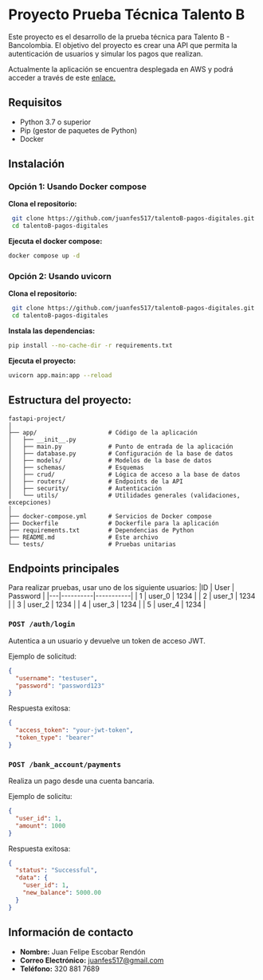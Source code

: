 # Proyecto Prueba Técnica Talento B

Este proyecto es el desarrollo de la prueba técnica para Talento B - Bancolombia. El objetivo del proyecto es crear una API que permita la autenticación de usuarios y simular los pagos que realizan.

Actualmente la aplicación se encuentra desplegada en AWS y podrá acceder a través de este [enlace.](http://18.220.201.115:8000/docs#/) 

## Requisitos

- Python 3.7 o superior
- Pip (gestor de paquetes de Python)
- Docker

## Instalación

### Opción 1: Usando Docker compose

**Clona el repositorio:**
  ```bash
   git clone https://github.com/juanfes517/talentoB-pagos-digitales.git
   cd talentoB-pagos-digitales
  ```

**Ejecuta el docker compose:**
  ```bash
  docker compose up -d
  ```

### Opción 2: Usando uvicorn 

**Clona el repositorio:**
  ```bash
   git clone https://github.com/juanfes517/talentoB-pagos-digitales.git
   cd talentoB-pagos-digitales
  ```

**Instala las dependencias:**
  ```bash
  pip install --no-cache-dir -r requirements.txt
  ```

**Ejecuta el proyecto:**
  ```bash
  uvicorn app.main:app --reload
  ```


## Estructura del proyecto:
```
fastapi-project/
│
├── app/                    # Código de la aplicación
│   ├── __init__.py
│   ├── main.py             # Punto de entrada de la aplicación
│   ├── database.py         # Configuración de la base de datos
│   ├── models/             # Modelos de la base de datos
│   ├── schemas/            # Esquemas
│   ├── crud/               # Lógica de acceso a la base de datos
│   ├── routers/            # Endpoints de la API
│   ├── security/           # Autenticación
│   └── utils/              # Utilidades generales (validaciones, excepciones)
│
├── docker-compose.yml      # Servicios de Docker compose
├── Dockerfile              # Dockerfile para la aplicación
├── requirements.txt        # Dependencias de Python
├── README.md               # Este archivo
└── tests/                  # Pruebas unitarias
```

## Endpoints principales

Para realizar pruebas, usar uno de los siguiente usuarios:
|ID |   User   | Password  |
|---|----------|-----------|
| 1 | user_0   |   1234    |
| 2 | user_1   |   1234    |
| 3 | user_2   |   1234    |
| 4 | user_3   |   1234    |
| 5 | user_4   |   1234    |

### `POST /auth/login`
Autentica a un usuario y devuelve un token de acceso JWT.

Ejemplo de solicitud:
```json
{
  "username": "testuser",
  "password": "password123"
}
```

Respuesta exitosa:
```json
{
  "access_token": "your-jwt-token",
  "token_type": "bearer"
}
```

### `POST /bank_account/payments`
Realiza un pago desde una cuenta bancaria.

Ejemplo de solicitu:
```json
{
  "user_id": 1,
  "amount": 1000
}
```

Respuesta exitosa:
```json
{
  "status": "Successful",
  "data": {
    "user_id": 1,
    "new_balance": 5000.00
  }
}
```


## Información de contacto
- **Nombre:** Juan Felipe Escobar Rendón
- **Correo Electrónico:** juanfes517@gmail.com
- **Teléfono:** 320 881 7689